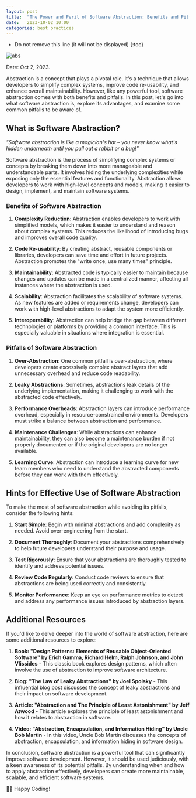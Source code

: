 ```yaml
---
layout: post
title:  "The Power and Peril of Software Abstraction: Benefits and Pitfalls"
date:   2023-10-02 10:00
categories: best practices
---
```


* Do not remove this line (it will not be displayed)
{:toc}

![abs](https://thevaluable.dev/images/2019/abstraction/too-abstract.jpg)

Date: Oct 2, 2023.

Abstraction is a concept that plays a pivotal role. It's a technique that allows developers to simplify complex systems, improve code re-usability, and enhance overall maintainability. However, like any powerful tool, software abstraction comes with both benefits and pitfalls. In this post, let's go into what software abstraction is, explore its advantages, and examine some common pitfalls to be aware of.

## What is Software Abstraction?

_"Software abstraction is like a magician's hat – you never know what's hidden underneath until you pull out a rabbit or a bug!"_

Software abstraction is the process of simplifying complex systems or concepts by breaking them down into more manageable and understandable parts. It involves hiding the underlying complexities while exposing only the essential features and functionality. Abstraction allows developers to work with high-level concepts and models, making it easier to design, implement, and maintain software systems.

### Benefits of Software Abstraction

1. **Complexity Reduction**: Abstraction enables developers to work with simplified models, which makes it easier to understand and reason about complex systems. This reduces the likelihood of introducing bugs and improves overall code quality.

2. **Code Re-usability**: By creating abstract, reusable components or libraries, developers can save time and effort in future projects. Abstraction promotes the "write once, use many times" principle.

3. **Maintainability**: Abstracted code is typically easier to maintain because changes and updates can be made in a centralized manner, affecting all instances where the abstraction is used.

4. **Scalability**: Abstraction facilitates the scalability of software systems. As new features are added or requirements change, developers can work with high-level abstractions to adapt the system more efficiently.

5. **Interoperability**: Abstraction can help bridge the gap between different technologies or platforms by providing a common interface. This is especially valuable in situations where integration is essential.

### Pitfalls of Software Abstraction

1. **Over-Abstraction**: One common pitfall is over-abstraction, where developers create excessively complex abstract layers that add unnecessary overhead and reduce code readability.

2. **Leaky Abstractions**: Sometimes, abstractions leak details of the underlying implementation, making it challenging to work with the abstracted code effectively.

3. **Performance Overheads**: Abstraction layers can introduce performance overhead, especially in resource-constrained environments. Developers must strike a balance between abstraction and performance.

4. **Maintenance Challenges**: While abstractions can enhance maintainability, they can also become a maintenance burden if not properly documented or if the original developers are no longer available.

5. **Learning Curve**: Abstraction can introduce a learning curve for new team members who need to understand the abstracted components before they can work with them effectively.

## Hints for Effective Use of Software Abstraction

To make the most of software abstraction while avoiding its pitfalls, consider the following hints:

1. **Start Simple**: Begin with minimal abstractions and add complexity as needed. Avoid over-engineering from the start.

2. **Document Thoroughly**: Document your abstractions comprehensively to help future developers understand their purpose and usage.

3. **Test Rigorously**: Ensure that your abstractions are thoroughly tested to identify and address potential issues.

4. **Review Code Regularly**: Conduct code reviews to ensure that abstractions are being used correctly and consistently.

5. **Monitor Performance**: Keep an eye on performance metrics to detect and address any performance issues introduced by abstraction layers.

## Additional Resources

If you'd like to delve deeper into the world of software abstraction, here are some additional resources to explore:

1. **Book: "Design Patterns: Elements of Reusable Object-Oriented Software" by Erich Gamma, Richard Helm, Ralph Johnson, and John Vlissides** - This classic book explores design patterns, which often involve the use of abstraction to improve software architecture.

2. **Blog: "The Law of Leaky Abstractions" by Joel Spolsky** - This influential blog post discusses the concept of leaky abstractions and their impact on software development.

3. **Article: "Abstraction and The Principle of Least Astonishment" by Jeff Atwood** - This article explores the principle of least astonishment and how it relates to abstraction in software.

4. **Video: "Abstraction, Encapsulation, and Information Hiding" by Uncle Bob Martin** - In this video, Uncle Bob Martin discusses the concepts of abstraction, encapsulation, and information hiding in software design.

In conclusion, software abstraction is a powerful tool that can significantly improve software development. However, it should be used judiciously, with a keen awareness of its potential pitfalls. By understanding when and how to apply abstraction effectively, developers can create more maintainable, scalable, and efficient software systems.

👨‍💻 Happy Coding!
